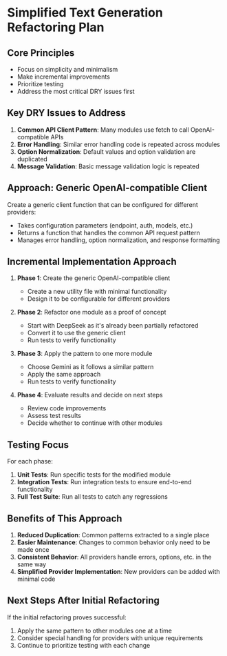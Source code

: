 # Simplified Text Generation Refactoring Plan

## Core Principles
- Focus on simplicity and minimalism
- Make incremental improvements
- Prioritize testing
- Address the most critical DRY issues first

## Key DRY Issues to Address

1. **Common API Client Pattern**: Many modules use fetch to call OpenAI-compatible APIs
2. **Error Handling**: Similar error handling code is repeated across modules
3. **Option Normalization**: Default values and option validation are duplicated
4. **Message Validation**: Basic message validation logic is repeated

## Approach: Generic OpenAI-compatible Client

Create a generic client function that can be configured for different providers:
- Takes configuration parameters (endpoint, auth, models, etc.)
- Returns a function that handles the common API request pattern
- Manages error handling, option normalization, and response formatting

## Incremental Implementation Approach

1. **Phase 1**: Create the generic OpenAI-compatible client
   - Create a new utility file with minimal functionality
   - Design it to be configurable for different providers

2. **Phase 2**: Refactor one module as a proof of concept
   - Start with DeepSeek as it's already been partially refactored
   - Convert it to use the generic client
   - Run tests to verify functionality

3. **Phase 3**: Apply the pattern to one more module
   - Choose Gemini as it follows a similar pattern
   - Apply the same approach
   - Run tests to verify functionality

4. **Phase 4**: Evaluate results and decide on next steps
   - Review code improvements
   - Assess test results
   - Decide whether to continue with other modules

## Testing Focus

For each phase:

1. **Unit Tests**: Run specific tests for the modified module
2. **Integration Tests**: Run integration tests to ensure end-to-end functionality
3. **Full Test Suite**: Run all tests to catch any regressions

## Benefits of This Approach

1. **Reduced Duplication**: Common patterns extracted to a single place
2. **Easier Maintenance**: Changes to common behavior only need to be made once
3. **Consistent Behavior**: All providers handle errors, options, etc. in the same way
4. **Simplified Provider Implementation**: New providers can be added with minimal code

## Next Steps After Initial Refactoring

If the initial refactoring proves successful:
1. Apply the same pattern to other modules one at a time
2. Consider special handling for providers with unique requirements
3. Continue to prioritize testing with each change
